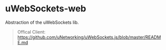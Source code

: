 # uWebSockets-web

Abstraction of the uWebSockets lib.

> Offical Client: https://github.com/uNetworking/uWebSockets.js/blob/master/README.md